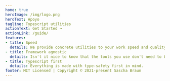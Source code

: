 ```yaml
---
home: true
heroImage: /img/logo.png
heroText: Apoyo
tagline: Typescript utilities
actionText: Get Started →
actionLink: /guide/
features:
- title: Speed
  details: We provide concrete utilities to your work speed and quality.
- title: Framework agnostic
  details: Isn't it nice to know that the tools you use don't need to be changed each time you need to use another framework?
- title: Typescript first
  details: Everything is made with type-safety first in mind.
footer: MIT Licensed | Copyright © 2021-present Sascha Braun
---
```

